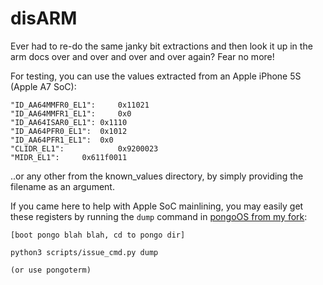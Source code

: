 # disARM

Ever had to re-do the same janky bit extractions and then look it up in the arm docs over and over and over and over again? Fear no more!


For testing, you can use the values extracted from an Apple iPhone 5S (Apple A7 SoC):

```
"ID_AA64MMFR0_EL1":     0x11021
"ID_AA64MMFR1_EL1":     0x0
"ID_AA64ISAR0_EL1":	0x1110
"ID_AA64PFR0_EL1":	0x1012
"ID_AA64PFR1_EL1":	0x0
"CLIDR_EL1":            0x9200023
"MIDR_EL1":		0x611f0011
```

..or any other from the known_values directory, by simply providing the filename as an argument.


If you came here to help with Apple SoC mainlining, you may easily get these registers by running the `dump` command in [pongoOS from my fork](https://github.com/konradybcio/pongoOS):

```
[boot pongo blah blah, cd to pongo dir]

python3 scripts/issue_cmd.py dump

(or use pongoterm)
```